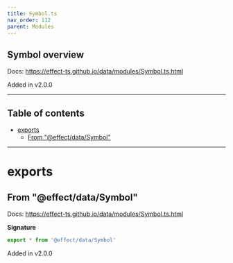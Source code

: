 ```yaml
---
title: Symbol.ts
nav_order: 112
parent: Modules
---
```


## Symbol overview

Docs: https://effect-ts.github.io/data/modules/Symbol.ts.html

Added in v2.0.0

---

<h2 class="text-delta">Table of contents</h2>

- [exports](#exports)
  - [From "@effect/data/Symbol"](#from-effectdatasymbol)

---

# exports

## From "@effect/data/Symbol"

Docs: https://effect-ts.github.io/data/modules/Symbol.ts.html

**Signature**

```ts
export * from '@effect/data/Symbol'
```

Added in v2.0.0

